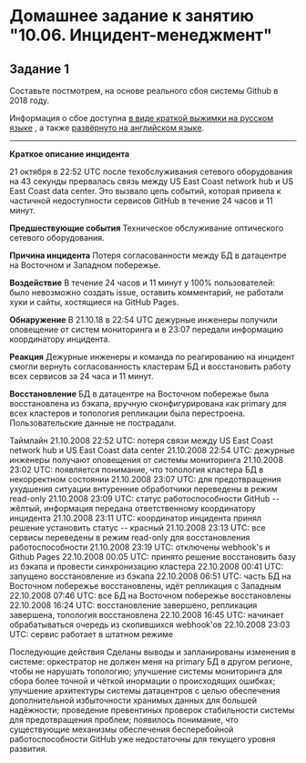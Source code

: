 # Домашнее задание к занятию "10.06. Инцидент-менеджмент"

## Задание 1

Составьте постмотрем, на основе реального сбоя системы Github в 2018 году.

Информация о сбое доступна [в виде краткой выжимки на русском языке](https://habr.com/ru/post/427301/) , а
также [развёрнуто на английском языке](https://github.blog/2018-10-30-oct21-post-incident-analysis/).

----------


**Краткое описание инцидента**

21 октября в 22:52 UTC после техобслуживания сетевого оборудования на 43 секунды прервалась связь между US East Coast network hub и US East Coast data center. Это вызвало цепь событий, которая привела к частичной недоступности сервисов GitHub в течение 24 часов и 11 минут.

**Предшествующие события**
Техническое обслуживание оптического сетевого оборудования.

**Причина инцидента**
Потеря согласованности между БД в датацентре на Восточном и Западном побережье.

**Воздействие**
В течение 24 часов и 11 минут у 100% пользователей: было невозможно создать issue, оставить комментарий, не работали хуки и сайты, хостящиеся на GitHub Pages.

**Обнаружение**
В 21.10.18 в 22:54 UTC дежурные инженеры получили оповещение от систем мониторинга и в 23:07 передали информацию координатору инцидента.

**Реакция**
Дежурные инженеры и команда по реагированию на инцидент смогли вернуть согласованность кластерам БД и восстановить работу всех сервисов за 24 часа и 11 минут.

**Восстановление**
БД в датацентре на Восточном побережье была восстановлена из бэкапа, вручную сконфигурирована как primary для всех кластеров и топология репликации была перестроена. Пользовательские данные не пострадали.

Таймлайн
21.10.2008 22:52 UTC: потеря связи между US East Coast network hub и US East Coast data center
21.10.2008 22:54 UTC: дежурные инженеры получают оповещения от системы мониторинга
21.10.2008 23:02 UTC: появляется понимание, что топология кластера БД в некорректном состоянии
21.10.2008 23:07 UTC: для предотвращения ухудшения ситуации внтуренние обработчики переведены в режим read-only
21.10.2008 23:09 UTC: статус работоспособности  GitHub -- жёлтый, информация передана ответственному координатору инцидента
21.10.2008 23:11 UTC: координатор инцидента принял решение установить статус -- красный
21.10.2008 23:13 UTC: все сервисы переведены в режим read-only для восстановления работоспособности
21.10.2008 23:19 UTC: отключены webhook's и Github Pages
22.10.2008 00:05 UTC: принято решение восстановить базу из бэкапа и провести синхронизацию кластера
22.10.2008 00:41 UTC: запущено восстановление из бэкапа
22.10.2008 06:51 UTC: часть БД на Восточном побережье восстановлены, идёт репликация с Западным
22.10.2008 07:46 UTC: все БД на Восточном побережье восстановлены
22.10.2008 16:24 UTC: восстановление завершено, репликация завершена, топология восстановлена
22.10.2008 16:45 UTC: начинает обрабатываться очередь из скопившихся webhook'ов
22.10.2008 23:03 UTC: сервис работает в штатном режиме

Последующие действия
Сделаны выводы и запланированы изменения в системе: оркестратор не должен меня на primary БД в другом регионе, чтобы не нарушать топологию; улучшение системы мониторинга для сбора более точной и чёткой инормации о происходящих ошибках; улучшение архитектуры системы датацентров с целью обеспечения дополнительной избыточности хранимых данных для большей надёжности; проведение превентиных проверок стабильности системы для предотвращения проблем; появилось понимание, что существующие механизмы обеспечения бесперебойной работоспособности GitHub уже недостаточны для текущего уровня развития.
